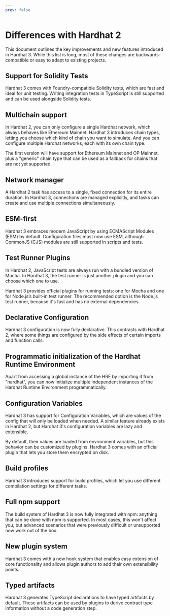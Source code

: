 ```yaml
---
prev: false
---
```


# Differences with Hardhat 2

This document outlines the key improvements and new features introduced in Hardhat 3. While this list is long, most of these changes are backwards-compatible or easy to adapt to existing projects.

## Support for Solidity Tests

Hardhat 3 comes with Foundry-compatible Solidity tests, which are fast and ideal for unit testing. Writing integration tests in TypeScript is still supported and can be used alongside Solidity tests.

## Multichain support

In Hardhat 2, you can only configure a single Hardhat network, which always behaves like Ethereum Mainnet. Hardhat 3 introduces chain types, letting you choose which kind of chain you want to simulate. And you can configure multiple Hardhat networks, each with its own chain type.

The first version will have support for Ethereum Mainnet and OP Mainnet, plus a "generic" chain type that can be used as a fallback for chains that are not yet supported.

## Network manager

A Hardhat 2 task has access to a single, fixed connection for its entire duration. In Hardhat 3, connections are managed explicitly, and tasks can create and use multiple connections simultaneously.

## ESM-first

Hardhat 3 embraces modern JavaScript by using ECMAScript Modules (ESM) by default. Configuration files must now use ESM, although CommonJS (CJS) modules are still supported in scripts and tests.

## Test Runner Plugins

In Hardhat 2, JavaScript tests are always run with a bundled version of Mocha. In Hardhat 3, the test runner is just another plugin and you can choose which one to use.

Hardhat 3 provides official plugins for running tests: one for Mocha and one for Node.js’s built-in test runner. The recommended option is the Node.js test runner, because it's fast and has no external dependencies.

## Declarative Configuration

Hardhat 3 configuration is now fully declarative. This contrasts with Hardhat 2, where some things are configured by the side effects of certain imports and function calls.

## Programmatic initialization of the Hardhat Runtime Environment

Apart from accessing a global instance of the HRE by importing it from "hardhat", you can now initialize multiple independent instances of the Hardhat Runtime Environment programmatically.

## Configuration Variables

Hardhat 3 has support for Configuration Variables, which are values of the config that will only be loaded when needed. A similar feature already exists in Hardhat 2, but Hardhat 3's configuration variables are lazy and extensible.

By default, their values are loaded from environment variables, but this behavior can be customized by plugins. Hardhat 3 comes with an official plugin that lets you store them encrypted on disk.

## Build profiles

Hardhat 3 introduces support for build profiles, which let you use different compilation settings for different tasks.

## Full npm support

The build system of Hardhat 3 is now fully integrated with npm: anything that can be done with npm is supported. In most cases, this won't affect you, but advanced scenarios that were previously difficult or unsupported now work out of the box.

## New plugin system

Hardhat 3 comes with a new hook system that enables easy extension of core functionality and allows plugin authors to add their own extensibility points.

## Typed artifacts

Hardhat 3 generates TypeScript declarations to have typed artifacts by default. These artifacts can be used by plugins to derive contract type information without a code generation step.
